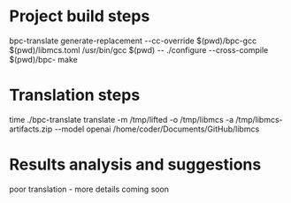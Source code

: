 # Project build steps

bpc-translate generate-replacement --cc-override $(pwd)/bpc-gcc $(pwd)/libmcs.toml /usr/bin/gcc $(pwd) -- ./configure --cross-compile $(pwd)/bpc-
make

# Translation steps

time ./bpc-translate translate -m /tmp/lifted -o /tmp/libmcs -a /tmp/libmcs-artifacts.zip  --model openai /home/coder/Documents/GitHub/libmcs


# Results analysis and suggestions

poor translation - more details coming soon



